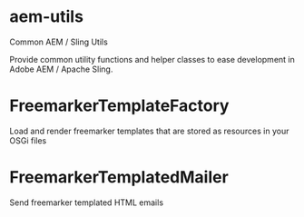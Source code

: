 # aem-utils
Common AEM / Sling Utils

Provide common utility functions and helper classes to ease development in Adobe AEM / Apache Sling.

# FreemarkerTemplateFactory
Load and render freemarker templates that are stored as resources in your OSGi files

# FreemarkerTemplatedMailer
Send freemarker templated HTML emails
